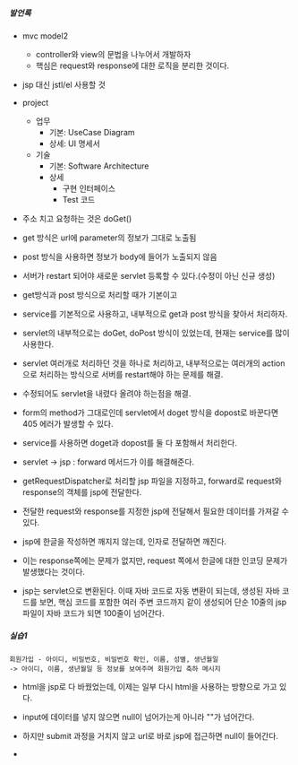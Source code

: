 ##### 발언록
- mvc model2
	- controller와 view의 문법을 나누어서 개발하자
	- 핵심은 request와 response에 대한 로직을 분리한 것이다.
- jsp 대신 jstl/el 사용할 것
- project
	- 업무
		- 기본: UseCase Diagram
		- 상세: UI 명세서
	- 기술
		- 기본: Software Architecture
		- 상세
			- 구현 인터페이스
			- Test 코드


- 주소 치고 요청하는 것은 doGet()
- get 방식은 url에 parameter의 정보가 그대로 노출됨
- post 방식을 사용하면 정보가 body에 들어가 노출되지 않음
- 서버가 restart 되어야 새로운 servlet 등록할 수 있다.(수정이 아닌 신규 생성)
- get방식과 post 방식으로 처리할 때가 기본이고
- service를 기본적으로 사용하고, 내부적으로 get과 post 방식을 찾아서 처리하자.
- servlet의 내부적으로는 doGet, doPost 방식이 있었는데, 현재는 service를 많이 사용한다.
- servlet 여러개로 처리하던 것을 하나로 처리하고, 내부적으로는 여러개의 action으로 처리하는 방식으로 서버를 restart해야 하는 문제를 해결.
- 수정되어도 servlet을 내렸다 올려야 하는점을 해결.
- form의 method가 그대로인데 servlet에서 doget 방식을 dopost로 바꾼다면 405 에러가 발생할 수 있다.
- service를 사용하면 doget과 dopost를 둘 다 포함해서 처리한다.
- servlet → jsp : forward 메서드가 이를 해결해준다.
- getRequestDispatcher로 처리할 jsp 파일을 지정하고, forward로 request와 response의 객체를 jsp에 전달한다.
- 전달한 request와 response를 지정한 jsp에 전달해서 필요한 데이터를 가져갈 수 있다.
- jsp에 한글을 작성하면 깨지지 않는데, 인자로 전달하면 깨진다.
- 이는 response쪽에는 문제가 없지만, request 쪽에서 한글에 대한 인코딩 문제가 발생했다는 것이다.
- jsp는 servlet으로 변환된다. 이때 자바 코드로 자동 변환이 되는데, 생성된 자바 코드를 보면, 핵심 코드를 포함한 여러 주변 코드까지 같이 생성되어 단순 10줄의 jsp 파일이 자바 코드가 되면 100줄이 넘어간다.

##### 실습1
```
회원가입 - 아이디, 비밀번호, 비밀번호 확인, 이름, 성별, 생년월일 
-> 아이디, 이름, 생년월일 등 정보를 보여주며 회원가입 축하 메시지
```

- html을 jsp로 다 바꿨었는데, 이제는 일부 다시 html을 사용하는 방향으로 가고 있다.

- input에 데이터를 넣지 않으면 null이 넘어가는게 아니라 ""가 넘어간다.
- 하지만 submit 과정을 거치지 않고 url로 바로 jsp에 접근하면 null이 들어간다.
- 